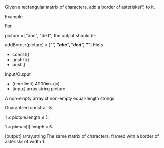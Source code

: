 Given a rectangular matrix of characters, add a border of asterisks(*) to it.

Example

For

picture = ["abc",
       "ded"]
the output should be

addBorder(picture) = ["*****",
                  "*abc*",
                  "*ded*",
                  "*****"]
Hints

- concat()
- unshift()
- push()

Input/Output

- [time limit] 4000ms (js)
- [input] array.string picture

A non-empty array of non-empty equal-length strings.

Guaranteed constraints:

1 ≤ picture.length ≤ 5,

1 ≤ picture[i].length ≤ 5.

[output] array.string
The same matrix of characters, framed with a border of asterisks of width 1.